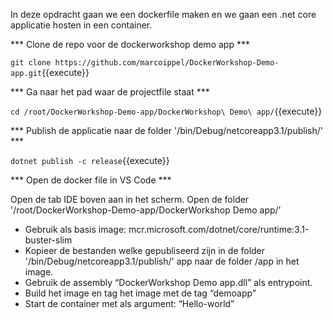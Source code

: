 In deze opdracht gaan we een dockerfile maken en we gaan een .net core applicatie hosten in een container.

*** Clone de repo voor de dockerworkshop demo app ***

`git clone https://github.com/marcoippel/DockerWorkshop-Demo-app.git`{{execute}}

*** Ga naar het pad waar de projectfile staat ***

`cd /root/DockerWorkshop-Demo-app/DockerWorkshop\ Demo\ app/`{{execute}}

*** Publish de applicatie naar de folder '/bin/Debug/netcoreapp3.1/publish/' ***

`dotnet publish -c release`{{execute}}

*** Open de docker file in VS Code ***

Open de tab IDE boven aan in het scherm. Open de folder '/root/DockerWorkshop-Demo-app/DockerWorkshop Demo app/'


* Gebruik als basis image: mcr.microsoft.com/dotnet/core/runtime:3.1-buster-slim
* Kopieer de bestanden welke gepubliseerd zijn in de folder '/bin/Debug/netcoreapp3.1/publish/' app naar de folder /app in het image.
* Gebruik de assembly “DockerWorkshop Demo app.dll” als entrypoint.
* Build het image en tag het image met de tag “demoapp”
* Start de container met als argument: “Hello-world”

